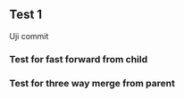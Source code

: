 ## Test 1

Uji commit

### Test for fast forward from child

### Test for three way merge from parent
